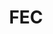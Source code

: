 ---
# This topic lives at
# https://digital.gov/topics/fec

# Topic Title
title: "FEC"

# description — keep it short and clear
summary: ""

# Weight
weight: 1

# For more information on managing topics,
# see https://github.com/GSA/digitalgov.gov/wiki/topics
---